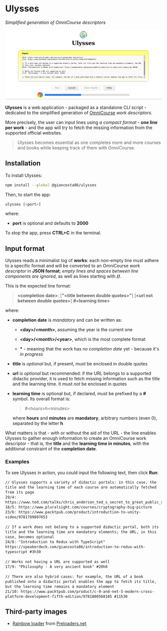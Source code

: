 # Ulysses

_Simplified generation of OmniCourse descriptors_

![Main screen](screenshots/main.png)

**Ulysses** is a web application - packaged as a standalone CLI script - dedicated to the simplified generation of [OmniCourse](https://github.com/giancosta86/OmniCourse) _work descriptors_.

More precisely, the user can input lines using _a compact format_ - **one line per work** - and the app will try to fetch the missing information from the supported official websites.

> Ulysses becomes essential as one completes more and more courses and books while keeping track of them with OmniCourse.

## Installation

To install Ulysses:

```bash
npm install --global @giancosta86/ulysses
```

Then, to start the app:

```bash
ulysses [<port>]
```

where:

- **port** is optional and defaults to **2000**

To stop the app, press **CTRL+C** in the terminal.

## Input format

Ulysses reads a minimalist log of **works**: each non-empty line must adhere to a specific format and will be converted to an OmniCourse _work descriptor_ in **JSON format**; _empty lines and spaces between line components are ignored_, as well as lines starting with **//**.

This is the expected line format:

> **\<completion date>**: [**"\<title between double quotes>"**] [**\<url not between double quotes>**] **\#\<learning time>**

where:

- **completion date** is _mandatory_ and can be written as:

  - **\<day>/\<month>**, assuming the year is the current one

  - **\<day>/\<month>/\<year>**, which is the most complete format

  - **\*** - meaning that the work has _no completion date_ yet - because it's _in progress_

- **title** is _optional_ but, if present, _must_ be enclosed in double quotes

- **url** is _optional_ but recommended: if the URL belongs to a supported didactic provider, it is used to fetch missing information such as the title and the learning time. It must _not_ be enclosed in quotes

- **learning time** is optional but, if declared, must be prefixed by a **\#** symbol. Its overall format is:

  > \#\<hours>h\<minutes>

  where **hours** and **minutes** are **mandatory**, arbitrary numbers (even 0), separated by the letter **h**

What matters is that - with or without the aid of the URL - the line enables Ulysses to gather enough information to create an OmniCourse work descriptor - that is, the **title** and the **learning time in minutes**, with the additional constraint of the **completion date**.

### Examples

To see Ulysses in action, you could input the following text, then click **Run**:

```
// Ulysses supports a variety of didactic portals: in this case, the title and the learning time of each course are automatically fetched from its page
29/4: https://www.ted.com/talks/chris_anderson_ted_s_secret_to_great_public_speaking
18/5: https://www.pluralsight.com/courses/cryptography-big-picture
23/6: https://www.packtpub.com/product/introduction-to-unity-video/9781789807653

// If a work does not belong to a supported didactic portal, both its title and the learning time are mandatory elements; the URL, in this case, becomes optional
24/8: "Introduction to Redux with TypeScript" https://speakerdeck.com/giancosta86/introduction-to-redux-with-typescript #3h30

// Works not having a URL are supported as well
17/9: "Philosophy - A very ancient book" #20h0

// There are also hybrid cases: for example, the URL of a book published onto a didactic portal enables the app to fetch its title, but the learning time remains a mandatory element
21/10: https://www.packtpub.com/product/c-9-and-net-5-modern-cross-platform-development-fifth-edition/9781800568105 #11h30
```

## Third-party images

- [Rainbow loader](https://icons8.com/preloaders/en/circular/rainbow/) from [Preloaders.net](https://icons8.com/preloaders/)
